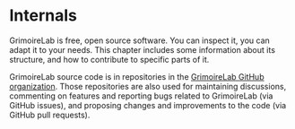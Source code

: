# Internals

GrimoireLab is free, open source software. You can inspect it, you can adapt it to your needs. This chapter includes some information about its structure, and how to contribute to specific parts of it.

GrimoireLab source code is in repositories in the [GrimoireLab GitHub organization](https://github.com/grimoirelab). Those repositories are also used for maintaining discussions, commenting on features and reporting bugs related to GrimoireLab (via GitHub issues), and proposing changes and improvements to the code (via GitHub pull requests).
